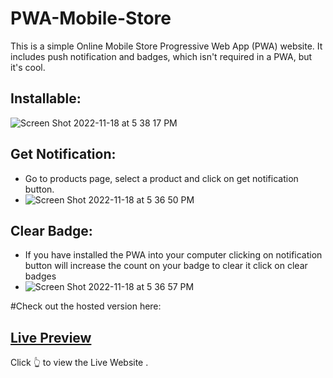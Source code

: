 # PWA-Mobile-Store
 This is a simple Online Mobile Store Progressive Web App (PWA) website.
 It includes push notification and badges, which isn't required in a PWA, but it's cool.
 
## Installable:
![Screen Shot 2022-11-18 at 5 38 17 PM](https://user-images.githubusercontent.com/88231640/202815069-89ddce14-4753-48ea-999f-3399ee3de3be.png)

## Get Notification:
 - Go to products page, select a product and click on get notification button.
 - ![Screen Shot 2022-11-18 at 5 36 50 PM](https://user-images.githubusercontent.com/88231640/202816233-7c2c5c26-c84c-4391-b78b-da3151df6263.png)

## Clear Badge:
 - If you have installed the PWA into your computer clicking on notification button will increase the count on your badge to clear it click on clear badges
 - ![Screen Shot 2022-11-18 at 5 36 57 PM](https://user-images.githubusercontent.com/88231640/202816251-345010ca-bb8d-4409-b901-7f4341f79b7e.png)

#Check out the hosted version here: 
## [Live Preview](https://786armanmerchant.github.io/PWA-Mobile-Store/) 
Click 👆 to view the Live Website . 
